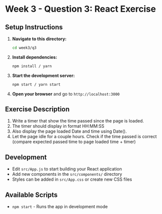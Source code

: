 # Week 3 - Question 3: React Exercise

## Setup Instructions

1. **Navigate to this directory:**
   ```bash
   cd week3/q3
   ```

2. **Install dependencies:**
   ```bash
   npm install / yarn
   ```

3. **Start the development server:**
   ```bash
   npm start / yarn start
   ```

4. **Open your browser** and go to `http://localhost:3000`

## Exercise Description

1. Write a timer that show the time passed since the page is loaded.
2. The timer should display in format HH:MM:SS
3. Also display the page loaded Date and time using Date().
4. Let the page idle for a couple hours. Check if the time passed is correct (compare expected passed time to page loaded time + timer)

## Development

- Edit `src/App.js` to start building your React application
- Add new components in the `src/components/` directory
- Styles can be added in `src/App.css` or create new CSS files

## Available Scripts

- `npm start` - Runs the app in development mode